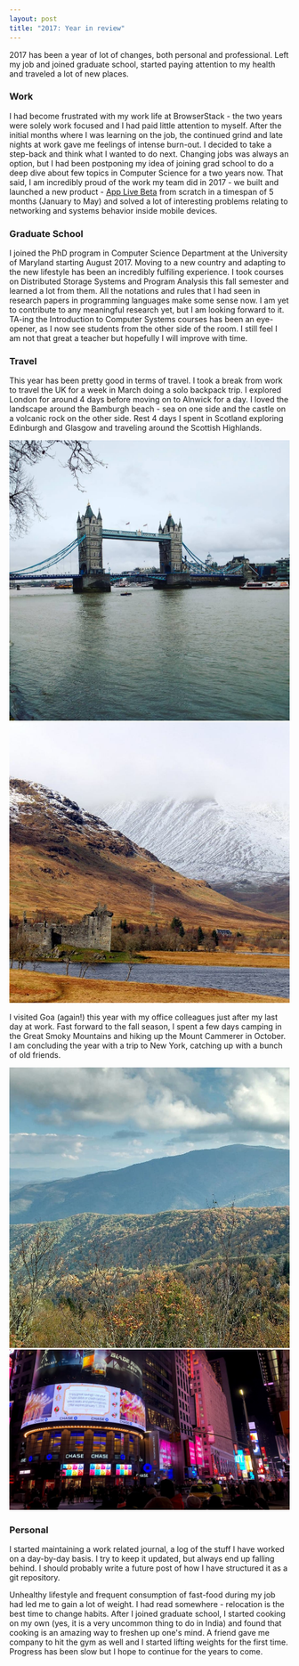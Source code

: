 ```yaml
---
layout: post
title: "2017: Year in review"
---
```


2017 has been a year of lot of changes, both personal and professional. Left my job and joined graduate school, started paying attention to my health and traveled a lot of new places.

### Work

I had become frustrated with my work life at BrowserStack - the two years were solely work focused and I had paid little attention to myself. After the initial months where I was learning on the job, the continued grind and late nights at work gave me feelings of intense burn-out. I decided to take a step-back and think what I wanted to do next. Changing jobs was always an option, but I had been postponing my idea of joining grad school to do a deep dive about few topics in Computer Science for a two years now. That said, I am incredibly proud of the work my team did in 2017 - we built and launched a new product - [App Live Beta](https://www.browserstack.com/app-live) from scratch in a timespan of 5 months (January to May) and solved a lot of interesting problems relating to networking and systems behavior inside mobile devices.

### Graduate School

I joined the PhD program in Computer Science Department at the University of Maryland starting August 2017. Moving to a new country and adapting to the new lifestyle has been an incredibly fulfiling experience. I took courses on Distributed Storage Systems and Program Analysis this fall semester and learned a lot from them. All the notations and rules that I had seen in research papers in programming languages make some sense now. I am yet to contribute to any meaningful research yet, but I am looking forward to it. TA-ing the Introduction to Computer Systems courses has been an eye-opener, as I now see students from the other side of the room. I still feel I am not that great a teacher but hopefully I will improve with time.

### Travel

This year has been pretty good in terms of travel. I took a break from work to travel the UK for a week in March doing a solo backpack trip. I explored London for around 4 days before moving on to Alnwick for a day. I loved the landscape around the Bamburgh beach - sea on one side and the castle on a volcanic rock on the other side. Rest 4 days I spent in Scotland exploring Edinburgh and Glasgow and traveling around the Scottish Highlands.

<div class="img_row">
    <a href="/images/tower-bridge.jpg"><img class="col one-half" title="London" src="/images/tower-bridge.jpg"></a>
    <a href="/images/scotland.jpg"><img class="col one-half" title="Scotland" src="/images/scotland.jpg"></a>
</div>

I visited Goa (again!) this year with my office colleagues just after my last day at work. Fast forward to the fall season, I spent a few days camping in the Great Smoky Mountains and hiking up the Mount Cammerer in October. I am concluding the year with a trip to New York, catching up with a bunch of old friends.

<div class="img_row">
    <a href="/images/smoky.jpg"><img class="col one-half" title="Great Smoky Mountains" src="/images/smoky.jpg"></a>
    <a href="/images/ny.jpg"><img class="col one-half" title="New York" src="/images/ny.jpg"></a>
</div>

### Personal

I started maintaining a work related journal, a log of the stuff I have worked on a day-by-day basis. I try to keep it updated, but always end up falling behind. I should probably write a future post of how I have structured it as a git repository.

Unhealthy lifestyle and frequent consumption of fast-food during my job had led me to gain a lot of weight. I had read somewhere - relocation is the best time to change habits. After I joined graduate school, I started cooking on my own (yes, it is a very uncommon thing to do in India) and found that cooking is an amazing way to freshen up one's mind. A friend gave me company to hit the gym as well and I started lifting weights for the first time. Progress has been slow but I hope to continue for the years to come.
